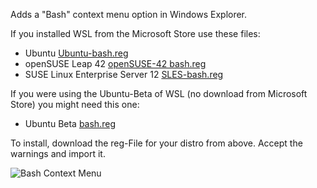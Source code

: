 Adds a "Bash" context menu option in Windows Explorer.

If you installed WSL from the Microsoft Store use these files:

- Ubuntu [Ubuntu-bash.reg](https://github.com/Manouchehri/bash-WSL-context-menu/blob/master/Ubuntu-bash.reg)
- openSUSE Leap 42 [openSUSE-42 bash.reg](https://github.com/Manouchehri/bash-WSL-context-menu/blob/master/openSUSE-42%20bash.reg)
- SUSE Linux Enterprise Server 12 [SLES-bash.reg](https://github.com/Manouchehri/bash-WSL-context-menu/blob/master/SLES-bash.reg)


If you were using the Ubuntu-Beta of WSL (no download from Microsoft Store) you might need this one:
- Ubuntu Beta [bash.reg](https://github.com/Manouchehri/bash-WSL-context-menu/releases/download/v1/bash.reg)

To install, download the reg-File for your distro from above. Accept the warnings and import it.



![Bash Context Menu](https://cloud.githubusercontent.com/assets/7232674/16479608/6d7de27e-3e6f-11e6-8d01-0e07f8ff8a5d.png)
